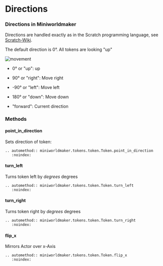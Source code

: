 Directions
==========

### Directions in Miniworldmaker

Directions are handled exactly as in the Scratch programming language, 
see [Scratch-Wiki](https://en.scratch-wiki.info/wiki/Direction_(value)).

The default direction is 0°. All tokens are looking "up"

![movement](/_images/movement.jpg)

  * 0° or "up": up
  
  * 90° or "right": Move right
  
  * -90° or "left": Move left
  
  * 180° or "down": Move down
  
  * "forward": Current direction
  
  
### Methods

#### point_in_direction

Sets direction of token:

```{eval-rst}
.. automethod:: miniworldmaker.tokens.token.Token.point_in_direction
   :noindex:
```

#### turn_left

Turns token left by *degrees* degrees

```{eval-rst}
.. automethod:: miniworldmaker.tokens.token.Token.turn_left
   :noindex:
```

#### turn_right

Turns token right by *degrees* degrees

```{eval-rst}
.. automethod:: miniworldmaker.tokens.token.Token.turn_right
   :noindex:
```

#### flip_x

Mirrors Actor over x-Axis

```{eval-rst}
.. automethod:: miniworldmaker.tokens.token.Token.flip_x
   :noindex:
```
  